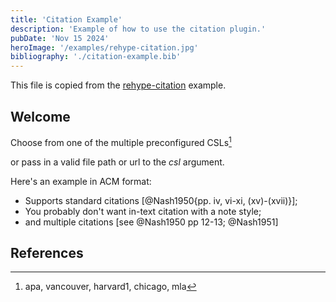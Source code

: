 ```yaml
---
title: 'Citation Example'
description: 'Example of how to use the citation plugin.'
pubDate: 'Nov 15 2024'
heroImage: '/examples/rehype-citation.jpg'
bibliography: './citation-example.bib'
---
```


This file is copied from the [rehype-citation](https://rehype-citation.netlify.app/) example.

## Welcome

Choose from one of the multiple preconfigured CSLs[^1]
[^1]: apa, vancouver, harvard1, chicago, mla

or pass in a valid file path or url to the _csl_ argument.

Here's an example in ACM format:

- Supports standard citations [@Nash1950{pp. iv, vi-xi, (xv)-(xvii)}];
- You probably don't want in-text citation with a note style;
- and multiple citations [see @Nash1950 pp 12-13; @Nash1951]

## References
